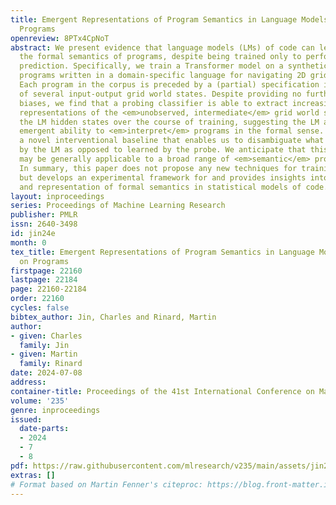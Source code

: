```yaml
---
title: Emergent Representations of Program Semantics in Language Models Trained on
  Programs
openreview: 8PTx4CpNoT
abstract: We present evidence that language models (LMs) of code can learn to represent
  the formal semantics of programs, despite being trained only to perform next-token
  prediction. Specifically, we train a Transformer model on a synthetic corpus of
  programs written in a domain-specific language for navigating 2D grid world environments.
  Each program in the corpus is preceded by a (partial) specification in the form
  of several input-output grid world states. Despite providing no further inductive
  biases, we find that a probing classifier is able to extract increasingly accurate
  representations of the <em>unobserved, intermediate</em> grid world states from
  the LM hidden states over the course of training, suggesting the LM acquires an
  emergent ability to <em>interpret</em> programs in the formal sense. We also develop
  a novel interventional baseline that enables us to disambiguate what is represented
  by the LM as opposed to learned by the probe. We anticipate that this technique
  may be generally applicable to a broad range of <em>semantic</em> probing experiments.
  In summary, this paper does not propose any new techniques for training LMs of code,
  but develops an experimental framework for and provides insights into the acquisition
  and representation of formal semantics in statistical models of code.
layout: inproceedings
series: Proceedings of Machine Learning Research
publisher: PMLR
issn: 2640-3498
id: jin24e
month: 0
tex_title: Emergent Representations of Program Semantics in Language Models Trained
  on Programs
firstpage: 22160
lastpage: 22184
page: 22160-22184
order: 22160
cycles: false
bibtex_author: Jin, Charles and Rinard, Martin
author:
- given: Charles
  family: Jin
- given: Martin
  family: Rinard
date: 2024-07-08
address:
container-title: Proceedings of the 41st International Conference on Machine Learning
volume: '235'
genre: inproceedings
issued:
  date-parts:
  - 2024
  - 7
  - 8
pdf: https://raw.githubusercontent.com/mlresearch/v235/main/assets/jin24e/jin24e.pdf
extras: []
# Format based on Martin Fenner's citeproc: https://blog.front-matter.io/posts/citeproc-yaml-for-bibliographies/
---
```

